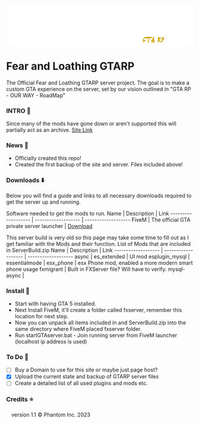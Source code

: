 <img src="images\gta\FaL-banner_alpha.png" width="1000px" height="auto" />

# Fear and Loathing GTARP
The Official Fear and Loathing GTARP server project. The goal is to make a custom GTA experience on the server, set by our vision outlined in "GTA RP - OUR WAY - RoadMap"

### INTRO :scroll:
Since many of the mods have gone down or aren't supported this will partially act as an archive.
[Site Link](https://)

### News :newspaper:
- Officially created this repo!
- Created the first backup of the site and server. Files included above!

### Downloads :arrow_down:
Below you will find a guide and links to all necessary downloads required to get the server up and running.

Software needed to get the mods to run.
Name | Description | Link
------------------- | ------------------- | -------------------
FiveM | The official GTA private server launcher | [Download](https://fivem.net/)

This server build is very old so this page may take some time to fill out as I get familiar with the Mods and their function.
List of Mods that are included in ServerBuild.zip
Name | Description | Link
------------------- | ------------------- | -------------------
async |
es_extended | UI mod
esplugin_mysql |
essentialmode |
esx_phone | esx Phone mod, enabled a more modern smart phone usage
fxmigrant | Built in FXServer file? Will have to verify.
mysql-async |

### Install :open_file_folder:
- Start with having GTA 5 installed.
- Next Install FiveM, it'll create a folder called fxserver, remember this location for next step.
- Now you can unpack all items included in and ServerBuild.zip into the same directory where FiveM placed fxserver folder.
- Run startGTAserver.bat - Join running server from FiveM launcher (localhost ip address is used)

### To Do :memo:
- [ ] Buy a Domain to use for this site or maybe just page host?
- [x] Upload the current state and backup of GTARP server files
- [ ] Create a detailed list of all used plugins and mods etc.

### Credits :star:

<img src="images/phanicon-32x32.svg" height="10px" width="auto" /> version 1.1 &copy; Phantom Inc. 2023